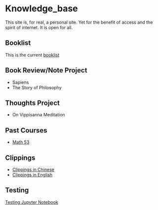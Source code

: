 # Knowledge_base
This site is, for real, a personal site. Yet for the benefit of access and the spirit of internet. It is open for all. 

## Booklist
This is the current [booklist](https://simon-mo.github.io/PKB/Booklist.html)

## Book Review/Note Project
- Sapiens
- The Story of Philosophy

## Thoughts Project
- On Vippisanna Meditation

## Past Courses
- [Math 53](https://simon-mo.github.io/PKB/assets/Math53LectureNotes.pdf)

## Clippings
- [Clippings in Chinese](https://simon-mo.github.io/PKB/clips/zh_clips.html)
- [Clippings in English](https://simon-mo.github.io/PKB/clips/clips.html)

## Testing
[Testing Jupyter Notebook](https://nbviewer.jupyter.org/urls/simon-mo.github.io/PKB/Untitled.ipynb)
